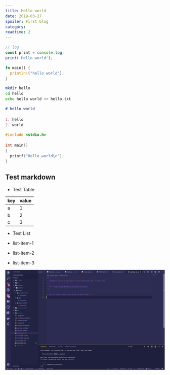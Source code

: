 ```yaml
---
title: Hello world
date: 2019-03-27
spoiler: First blog
category:
readtime: 2
---
```


```js
// log
const print = console.log;
print('Hello world');
```

```rust
fn main() {
  println!("hello world");
}
```

```bash
mkdir hello
cd hello
echo hello world >> hello.txt
```

```md
# hello world

1. hello
2. world
```

```c
#include <stdio.h>

int main()
{
  printf("Hello world\n");
}
```

## Test markdown

* Test Table

| key | value |
| --- | ----- |
| a   | 1     |
| b   | 2     |
| c   | 3     |

* Test List

* list-item-1
* list-item-2
* list-item-3

![test](./test.png)
